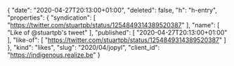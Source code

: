 {
  "date": "2020-04-27T20:13:00+01:00",
  "deleted": false,
  "h": "h-entry",
  "properties": {
    "syndication": [
      "https://twitter.com/stuartpb/status/1254849314389520387"
    ],
    "name": [
      "Like of @stuartpb's tweet"
    ],
    "published": [
      "2020-04-27T20:13:00+01:00"
    ],
    "like-of": [
      "https://twitter.com/stuartpb/status/1254849314389520387"
    ]
  },
  "kind": "likes",
  "slug": "2020/04/jopyl",
  "client_id": "https://indigenous.realize.be"
}
